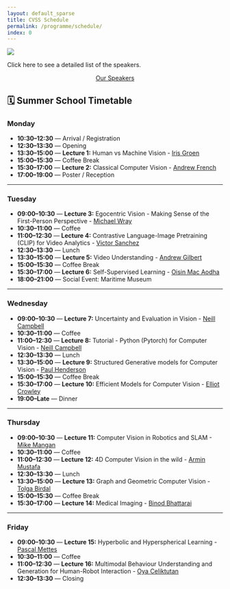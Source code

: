 ```yaml
---
layout: default_sparse
title: CVSS Schedule
permalink: /programme/schedule/
index: 0
---
```


<img src="{{ site.baseurl }}/assets/images/timetable.png" class="img-fluid" style="max-width: 100%;">

Click here to see a detailed list of the speakers. 

<p style="text-align: center;"><a class="btn btn-primary" role="button" href="{{site.baseurl}}{% link speakers.md %}/#keynote-01">Our Speakers</a></p>

## 🗓️ Summer School Timetable

### Monday

- **10:30–12:30** — Arrival / Registration
- **12:30–13:30** — Opening  
- **13:30–15:00** — **Lecture 1:** Human vs Machine Vision - [Iris Groen](https://cvss.bmva.org/speakers/#keynote-01)  
- **15:00–15:30** — Coffee Break  
- **15:30–17:00** — **Lecture 2:** Classical Computer Vision - [Andrew French](https://cvss.bmva.org/speakers/#keynote-02)  
- **17:00–19:00** — Poster / Reception

---

### Tuesday

- **09:00–10:30** — **Lecture 3:** Egocentric Vision - Making Sense of the First-Person Perspective - [Michael Wray](https://cvss.bmva.org/speakers/#keynote-03)  
- **10:30–11:00** — Coffee  
- **11:00–12:30** — **Lecture 4:** Contrastive Language-Image Pretraining (CLIP) for Video Analytics - [Victor Sanchez](https://cvss.bmva.org/speakers/#keynote-04)  
- **12:30–13:30** — Lunch  
- **13:30–15:00** — **Lecture 5:** Video Understanding - [Andrew Gilbert](https://cvss.bmva.org/speakers/#keynote-05)  
- **15:00–15:30** — Coffee Break  
- **15:30–17:00** — **Lecture 6:** Self-Supervised Learning - [Oisin Mac Aodha](https://cvss.bmva.org/speakers/#keynote-06)  
- **18:00–21:00** — Social Event: Maritime Museum

---

### Wednesday

- **09:00–10:30** — **Lecture 7:** Uncertainty and Evaluation in Vision - [Neill Campbell](https://cvss.bmva.org/speakers/#keynote-07)  
- **10:30–11:00** — Coffee  
- **11:00–12:30** — **Lecture 8:** Tutorial - Python (Pytorch) for Computer Vision - [Neill Campbell](https://cvss.bmva.org/speakers/#keynote-07)  
- **12:30–13:30** — Lunch  
- **13:30–15:00** — **Lecture 9:** Structured Generative models for Computer Vision - [Paul Henderson](https://cvss.bmva.org/speakers/#keynote-09)  
- **15:00–15:30** — Coffee Break  
- **15:30–17:00** — **Lecture 10:** Efficient Models for Computer Vision - [Elliot Crowley](https://cvss.bmva.org/speakers/#keynote-10)  
- **19:00–Late** — Dinner

---

### Thursday

- **09:00–10:30** — **Lecture 11:** Computer Vision in Robotics and SLAM - [Mike Mangan](https://cvss.bmva.org/speakers/#keynote-11)  
- **10:30–11:00** — Coffee  
- **11:00–12:30** — **Lecture 12:** 4D Computer Vision in the wild - [Armin Mustafa](https://cvss.bmva.org/speakers/#keynote-12)  
- **12:30–13:30** — Lunch  
- **13:30–15:00** — **Lecture 13:** Graph and Geometric Computer Vision - [Tolga Birdal](https://cvss.bmva.org/speakers/#keynote-13)  
- **15:00–15:30** — Coffee Break  
- **15:30–17:00** — **Lecture 14:** Medical Imaging - [Binod Bhattarai](https://cvss.bmva.org/speakers/#keynote-14)

---

### Friday

- **09:00–10:30** — **Lecture 15:** Hyperbolic and Hyperspherical Learning - [Pascal Mettes](https://cvss.bmva.org/speakers/#keynote-15)  
- **10:30–11:00** — Coffee  
- **11:00–12:30** — **Lecture 16:** Multimodal Behaviour Understanding and Generation for Human-Robot Interaction - [Oya Celiktutan](https://cvss.bmva.org/speakers/#keynote-16)  
- **12:30–13:30** — Closing 

<!--  -->
